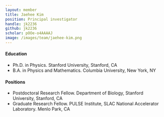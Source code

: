```yaml
---
layout: member
title: Jaehee Kim
position: Principal investigator
handle: jk2236
github: jk2236
scholar: pOOe-o4AAAAJ
image: /images/team/jaehee-kim.png
---
```




#### Education ####
* Ph.D. in Physics. Stanford University, Stanford, CA
* B.A. in Physics and Mathematics. Columbia University, New York, NY

#### Positions ####
* Postdoctoral Research Fellow. Department of Biology, Stanford University, Stanford, CA
* Graduate Research Fellow. PULSE Institute, SLAC National Accelerator Laboratory. Menlo Park, CA 
